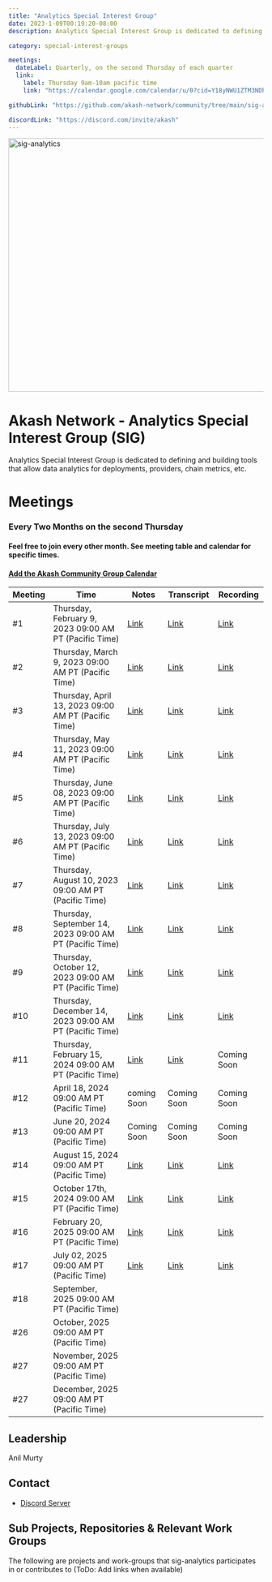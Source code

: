 ```yaml
---
title: "Analytics Special Interest Group"
date: 2023-1-09T00:19:20-08:00
description: Analytics Special Interest Group is dedicated to defining and building tools that allow data analytics for deployments, providers, chain metrics, etc.

category: special-interest-groups

meetings:
  dateLabel: Quarterly, on the second Thursday of each quarter
  link:
    label: Thursday 9am-10am pacific time
    link: "https://calendar.google.com/calendar/u/0?cid=Y18yNWU1ZTM3NDhlNGM0YWI3YTU1ZjQxZmJjNWViZWJjYzBhMDNiNDBmYjAyODc4NWYxNDE1OWJmYWViZWExMmUyQGdyb3VwLmNhbGVuZGFyLmdvb2dsZS5jb20"

githubLink: "https://github.com/akash-network/community/tree/main/sig-analytics"

discordLink: "https://discord.com/invite/akash"
---
```

<img width="2000" height="500" alt="sig-analytics" src="https://github.com/user-attachments/assets/c14d8a26-183e-4d94-8d20-6bd48849266b" />

# Akash Network - Analytics Special Interest Group (SIG)

Analytics Special Interest Group is dedicated to defining and building tools that allow data analytics for deployments, providers, chain metrics, etc.

# Meetings

### Every Two Months on the second Thursday

#### Feel free to join every other month. See meeting table and calendar for specific times.

#### [Add the Akash Community Group Calendar](https://calendar.google.com/calendar/u/0?cid=Y18yNWU1ZTM3NDhlNGM0YWI3YTU1ZjQxZmJjNWViZWJjYzBhMDNiNDBmYjAyODc4NWYxNDE1OWJmYWViZWExMmUyQGdyb3VwLmNhbGVuZGFyLmdvb2dsZS5jb20)

| Meeting | Time                                                    | Notes                                                                                                 | Transcript                                                                                                       | Recording                                                                                                                    |
| ------- | ------------------------------------------------------- | ----------------------------------------------------------------------------------------------------- | ---------------------------------------------------------------------------------------------------------------- | ---------------------------------------------------------------------------------------------------------------------------- |
| #1      | Thursday, February 9, 2023 09:00 AM PT (Pacific Time)   | [Link](https://github.com/akash-network/community/blob/main/sig-analytics/meetings/001-2023-02-09.md) | [Link](https://github.com/akash-network/community/blob/main/sig-analytics/meetings/001-2023-02-09.md#transcript) | [Link](https://ftbwz3nd2i3gjhmsgiwot2x4mah6mkzvkuztdh3thyaughvd36aq.arweave.net/LMNs7aPSNmSdkjIs6er8YA_mKzVVMzGfcz4BQx6j34E) |
| #2      | Thursday, March 9, 2023 09:00 AM PT (Pacific Time)      | [Link](https://github.com/akash-network/community/blob/main/sig-analytics/meetings/002-2023-03-09.md) | [Link](https://github.com/akash-network/community/blob/main/sig-analytics/meetings/002-2023-03-09.md#transcript) | [Link](https://fue3g4xmnsr4uy45y2pulbvwyo7ptfahmrvi6lvuweemi57slz4a.arweave.net/LQmzcuxso8pjncafRYa2w775lAdkao8utLEIxHfyXng) |
| #3      | Thursday, April 13, 2023 09:00 AM PT (Pacific Time)     | [Link](https://github.com/akash-network/community/blob/main/sig-analytics/meetings/003-2023-04-13.md) | [Link](https://github.com/akash-network/community/blob/main/sig-analytics/meetings/003-2023-04-13.md#transcript) | [Link](https://3sitabyx4woqnmocrm4sygu647pklpgob6a4towscwlsqcymiata.arweave.net/3JEwBxflnQaxwos5LBqe596lvM4Pgcm60hWXKAsMQCY) |
| #4      | Thursday, May 11, 2023 09:00 AM PT (Pacific Time)       | [Link](https://github.com/akash-network/community/blob/main/sig-analytics/meetings/004-2023-05-11.md) | [Link](https://github.com/akash-network/community/blob/main/sig-analytics/meetings/004-2023-05-11.md#transcript) | [Link](https://lhtkqoy46e7yizt65au5if3whgrq2brswt5jtd3cffrukfetc7rq.arweave.net/WeaoOxzxP4Rmfugp1Bd2OaMNBjK0-pmPYiljRRSTF-M) |
| #5      | Thursday, June 08, 2023 09:00 AM PT (Pacific Time)      | [Link](https://github.com/akash-network/community/blob/main/sig-analytics/meetings/005-2023-06-08.md) | [Link](https://github.com/akash-network/community/blob/main/sig-analytics/meetings/005-2023-06-08.md#transcript) | [Link](https://vgq4z3pl2yzp66ubgyz4e6fm6yqh6shzdo22wkk6tucodjy2n6tq.arweave.net/qaHM7evWMv96gTYzwnis9iB_SPkbtaspXp0E4acab6c) |
| #6      | Thursday, July 13, 2023 09:00 AM PT (Pacific Time)      | [Link](https://github.com/akash-network/community/blob/main/sig-analytics/meetings/006-2023-07-12.md) | [Link](https://github.com/akash-network/community/blob/main/sig-analytics/meetings/006-2023-07-12.md#transcript) | [Link](https://gf7f7walagqjm3o6iojm7scckok44sulmjm7k77n2ank3bjsbzyq.arweave.net/MX5f2AsBoJZt3kOSz8hCU5XOSotiWfV_7dAarYUyDnE) |
| #7      | Thursday, August 10, 2023 09:00 AM PT (Pacific Time)    | [Link](https://github.com/akash-network/community/blob/main/sig-analytics/meetings/007-2023-08-11.md) | [Link](https://github.com/akash-network/community/blob/main/sig-analytics/meetings/007-2023-08-11.md#transcript) | [Link](https://kqbknw24m7hpcjg4hfd2dtg4ozhiqsi4zbjdtjycxw6omyhzvfka.arweave.net/VAKm21xnzvEk3DlHoczcdk6ISRzIUjmnAr285mD5qVQ) |
| #8      | Thursday, September 14, 2023 09:00 AM PT (Pacific Time) | [Link](https://github.com/akash-network/community/blob/main/sig-analytics/meetings/008-2023-09-14.md) | [Link](https://github.com/akash-network/community/blob/main/sig-analytics/meetings/008-2023-09-14.md#Transcript) | [Link](https://t5tmhypnhybd3jpbk3amizf6m2pl66msvvbhlqjyqnynouil4ksa.arweave.net/n2bD4e0-Aj2l4VbAxGS-Zp6_eZKtQnXBOINw11EL4qQ) |
| #9      | Thursday, October 12, 2023 09:00 AM PT (Pacific Time)   | [Link](https://github.com/akash-network/community/blob/main/sig-analytics/meetings/009-2023-10-12.md) | [Link](https://github.com/akash-network/community/blob/main/sig-analytics/meetings/009-2023-10-12.md#transcript) | [Link](https://v5ixigio4enkf7qhvlmzfptnlx6zkdite2skrznyil2d3xih6ana.arweave.net/r1F0GQ7hGqL-B6rZkr5tXf2VDRMmpKjluEL0Pd0H8Bo) |
| #10     | Thursday, December 14, 2023 09:00 AM PT (Pacific Time)  | [Link](https://github.com/akash-network/community/blob/main/sig-analytics/meetings/010-2023-12-14.md) | [Link](https://github.com/akash-network/community/blob/main/sig-analytics/meetings/010-2023-12-14.md#transcript) | [Link](https://ek6ahcmxfv2mnwpitrfidefkzfm6razh4zlv7cuowuue5tnrqy4q.arweave.net/IrwDiZctdMbZ6JxKgZCqyVnogyfmV1-KjrUoTs2xhjk) |
| #11     | Thursday, February 15, 2024 09:00 AM PT (Pacific Time)  | [Link](https://github.com/akash-network/community/blob/main/sig-analytics/meetings/011-2024-02-15.md) | [Link](https://github.com/akash-network/community/blob/main/sig-analytics/meetings/011-2024-02-15.md#transcript) | Coming Soon                                                                                                                  |
| #12     | April 18, 2024 09:00 AM PT (Pacific Time)               | coming Soon                                                                                           | Coming Soon                                                                                                      | Coming Soon                                                                                                                  |
| #13     | June 20, 2024 09:00 AM PT (Pacific Time)                | Coming Soon                                                                                           | Coming Soon                                                                                                      | Coming Soon                                                                                                                  |
| #14     | August 15, 2024 09:00 AM PT (Pacific Time)              | [Link](https://github.com/akash-network/community/blob/main/sig-analytics/meetings/014-2024-08-15.md) | [Link](https://github.com/akash-network/community/blob/main/sig-analytics/meetings/014-2024-08-15.md#transcript) | [Link](https://j3ac6jsjcqd3hmfii6dophi4gunxiuqqxdeslkehhz6fpnvvgkta.arweave.net/TsAvJkkUB7OwqEeG550cNRt0UhC4ySWohz58V7a1MqY) |
| #15     | October 17th, 2024 09:00 AM PT (Pacific Time)           | [Link](https://github.com/akash-network/community/blob/main/sig-analytics/meetings/015-2024-10-17.md) | [Link](https://github.com/akash-network/community/blob/main/sig-analytics/meetings/015-2024-10-17.md#transcript) | [Link](https://r42dbtac4ccmnthbcyiziw5brtbvhu3bprmx4kbzgimwxti5af3q.arweave.net/jzQwzALghMbM4RYRlFuhjMNT02F8WX4oOTIZa80dAXc) |
| #16     | February 20, 2025 09:00 AM PT (Pacific Time)            | [Link](https://github.com/akash-network/community/blob/main/sig-analytics/meetings/016-2025-02-20.md) | [Link](https://github.com/akash-network/community/blob/main/sig-analytics/meetings/016-2025-02-20.md#transcript) | [Link](https://y6ufaqhiuerd5c5c644hmnos5zmfcpxexf6l5eekonmbjwas5pga.arweave.net/x6hQQOihIj6Lovc4djXS7lhRPuS5fL6QinNYFNgS68w) |
| #17     | July 02, 2025 09:00 AM PT (Pacific Time)   | [Link](https://github.com/akash-network/community/blob/main/sig-analytics/meetings/017-2025-02-20.md) | [Link](https://github.com/akash-network/community/blob/main/sig-analytics/meetings/017-2025-02-20.md#transcript) | [Link](https://st4fnop5yf5ejint2crddyd2ja52lppl4pxpgoriukncslqyjfwq.arweave.net/lPhWuf3BekShs9CiMeB6SDulvevj7vM6KKKaKS4YSW0) 
| #18     | September, 2025 09:00 AM PT (Pacific Time)              |                                                                                                       |                                                                                                                  |
| #26     | October, 2025 09:00 AM PT (Pacific Time)                |                                                                                                       |                                                                                                                  |
| #27     | November, 2025 09:00 AM PT (Pacific Time)               |                                                                                                       |                                                                                                                  |
| #27     | December, 2025 09:00 AM PT (Pacific Time)               |                                                                                                       |                                                                                                                  |

## Leadership

Anil Murty

## Contact

- [Discord Server](https://discord.com/channels/747885925232672829/1111760414414475284)

## Sub Projects, Repositories & Relevant Work Groups

The following are projects and work-groups that sig-analytics participates in or contributes to (ToDo: Add links when available)
